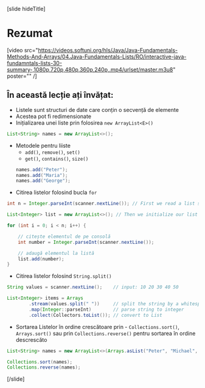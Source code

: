 [slide hideTitle]
# Rezumat

[video src="https://videos.softuni.org/hls/Java/Java-Fundamentals-Methods-And-Arrays/04.Java-Fundamentals-Lists/RO/interactive-java-fundamntals-lists-30-summary-,1080p,720p,480p,360p,240p,.mp4/urlset/master.m3u8" poster="" /]

## În această lecție ați învățat:
- Listele sunt structuri de date care conțin o secvență de elemente
- Acestea pot fi redimensionate
- Inițializarea unei liste prin folosirea `new ArrayList<E>()`
``` java
List<String> names = new ArrayList<>();
```
- Metodele pentru liiste
    - `add()`, `remove()`, `set()`
    - `get()`, `contains()`, `size()`
    ``` java
    names.add("Peter");
   names.add("Maria");
   names.add("George");
    ```
- Citirea listelor folosind bucla `for`

``` java
int n = Integer.parseInt(scanner.nextLine()); // First we read a list size
```

``` java
List<Integer> list = new ArrayList<>(); // Then we initialize our list
```

``` java
for (int i = 0; i < n; i++) { 

    // citește elementul de pe consolă      
    int number = Integer.parseInt(scanner.nextLine()); 

    // adaugă elementul la listă        
    list.add(number); 
}
```
- Citirea listelor folosind `String.split()`

``` java
String values = scanner.nextLine();    // input: 10 20 30 40 50

List<Integer> items = Arrays
        .stream(values.split(" "))     // split the string by a whitespace
        .map(Integer::parseInt)        // parse string to integer
        .collect(Collectors.toList()); // convert to List
```

- Sortarea Listelor în ordine crescătoare prin - `Collections.sort()`, `Arrays.sort()` sau prin  `Collections.reverse()` pentru sortarea în ordine descrescăto

```java
List<String> names = new ArrayList<>(Arrays.asList("Peter", "Michael", "George", "Victor", "John", "Alexander"));

Collections.sort(names);
Collections.reverse(names);
```

[/slide]


